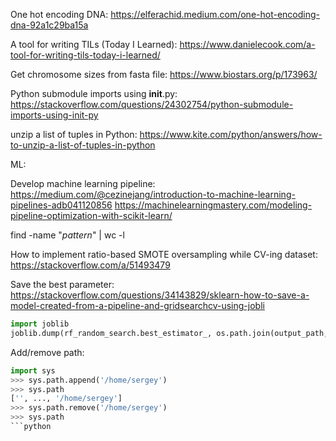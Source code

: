 One hot encoding DNA: https://elferachid.medium.com/one-hot-encoding-dna-92a1c29ba15a

A tool for writing TILs (Today I Learned): https://www.danielecook.com/a-tool-for-writing-tils-today-i-learned/

Get chromosome sizes from fasta file: https://www.biostars.org/p/173963/

Python submodule imports using __init__.py: https://stackoverflow.com/questions/24302754/python-submodule-imports-using-init-py

unzip a list of tuples in Python: https://www.kite.com/python/answers/how-to-unzip-a-list-of-tuples-in-python



ML:

Develop machine learning pipeline:  https://medium.com/@cezinejang/introduction-to-machine-learning-pipelines-adb041120856
https://machinelearningmastery.com/modeling-pipeline-optimization-with-scikit-learn/

find -name "*pattern*" | wc -l

How to implement ratio-based SMOTE oversampling while CV-ing dataset: https://stackoverflow.com/a/51493479

Save the best parameter: https://stackoverflow.com/questions/34143829/sklearn-how-to-save-a-model-created-from-a-pipeline-and-gridsearchcv-using-jobli
```python
import joblib
joblib.dump(rf_random_search.best_estimator_, os.path.join(output_path,pkl_model))
```

Add/remove path:
```python
import sys
>>> sys.path.append('/home/sergey')
>>> sys.path
['', ..., '/home/sergey']
>>> sys.path.remove('/home/sergey')
>>> sys.path
```python
